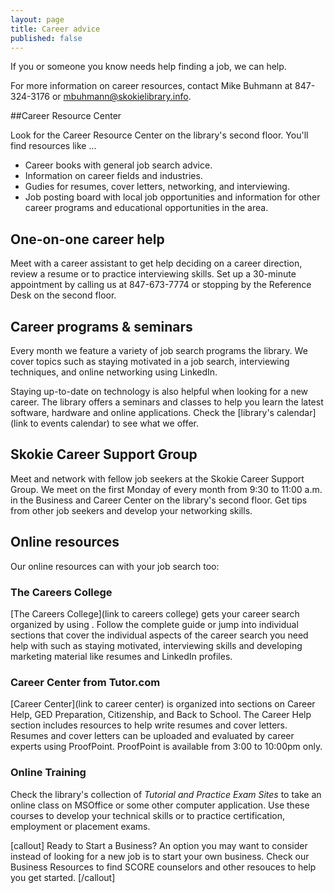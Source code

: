 ```yaml
---
layout: page
title: Career advice
published: false
---
```


If you or someone you know needs help finding a job, we can help.

For more information on career resources, contact Mike Buhmann at 847-324-3176 or [mbuhmann@skokielibrary.info](mailto:mbuhmann@skokielibrary.info).

##Career Resource Center

Look for the Career Resource Center on the library's second floor. You'll find resources like ...

- Career books with general job search advice.
- Information on career fields and industries.
- Gudies for resumes, cover letters, networking, and interviewing.
- Job posting board with local job opportunities and information for other career programs and educational opportunities in the area.

## One-on-one career help

Meet with a career assistant to get help deciding on a career direction, review a resume or to practice interviewing skills. Set up a 30-minute appointment by calling us at 847-673-7774 or stopping by the Reference Desk on the second floor.

## Career programs & seminars

Every month we feature a variety of job search programs the library. We cover topics such as staying motivated in a job search, interviewing techniques, and  online networking using LinkedIn.

Staying up-to-date on technology is also helpful when looking for a new career. The library offers a seminars and classes to help you learn the latest software, hardware and online applications. Check the [library's calendar](link to events calendar) to see what we offer.  

## Skokie Career Support Group

Meet and network with fellow job seekers at the Skokie Career Support Group.  We meet on the first Monday of every month from 9:30 to 11:00 a.m. in the Business and Career Center on the library's second floor. Get tips from other job seekers and develop your networking skills.

## Online resources

Our online resources can with your job search too:

### The Careers College 

[The Careers College](link to careers college) gets your career search organized by using . Follow the complete guide or jump into individual sections that cover the individual aspects of the career search you need help with such as staying motivated,  interviewing skills and developing marketing material like resumes and LinkedIn profiles.

### Career Center from Tutor.com 

[Career Center](link to career center) is organized into sections on Career Help, GED Preparation, Citizenship, and Back to School. The Career Help section includes resources to help write resumes and cover letters. Resumes and cover letters can be uploaded and evaluated by career experts using ProofPoint. ProofPoint is available from 3:00 to 10:00pm only.

### Online Training 

Check the library's collection of _Tutorial and Practice Exam Sites_ to take an online class on MSOffice or some other computer application. Use these courses to develop your technical skills or to practice certification, employment or placement exams.

[callout]
Ready to Start a Business? An option you may want to consider instead of looking for a new job is to start your own business. Check our Business Resources to find SCORE counselors and other resouces to help you get started.
[/callout]